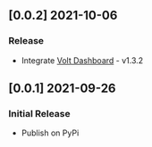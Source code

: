 
## [0.0.2] 2021-10-06
### Release

- Integrate [Volt Dashboard](https://themesberg.com/product/admin-dashboard/volt-bootstrap-5-dashboard) - v1.3.2

## [0.0.1] 2021-09-26
### Initial Release

- Publish on PyPi
